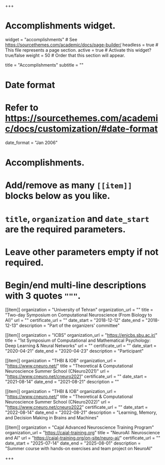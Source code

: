+++
# Accomplishments widget.
widget = "accomplishments"  # See https://sourcethemes.com/academic/docs/page-builder/
headless = true  # This file represents a page section.
active = true  # Activate this widget? true/false
weight = 50  # Order that this section will appear.

title = "Accomplish&shy;ments"
subtitle = ""

# Date format
#   Refer to https://sourcethemes.com/academic/docs/customization/#date-format
date_format = "Jan 2006"

# Accomplishments.
#   Add/remove as many `[[item]]` blocks below as you like.
#   `title`, `organization` and `date_start` are the required parameters.
#   Leave other parameters empty if not required.
#   Begin/end multi-line descriptions with 3 quotes `"""`.

[[item]]
  organization = "University of Tehran"
  organization_url = ""
  title = "Two-day Symposium on Computational Neuroscience (From Biology to AI)"
  url = ""
  certificate_url = ""
  date_start = "2018-12-12"
  date_end = "2018-12-13"
  description = "Part of the organizers' committee"

[[item]]
    organization = "ICBS"
    organization_url = "https://enicbs.sbu.ac.ir/"
    title = "1st Symposium of Computational and Mathematical Psychology: Deep Learning & Neural Networks"
    url = ""
    certificate_url = ""
    date_start = "2020-04-21"
    date_end = "2020-04-23"
    description = "Participant"

[[item]]
    organization = "THBI & IOB"
    organization_url = "https://www.cneuro.net/"
    title = "Theoretical & Computational Neuroscience Summer School (CNeuro2021)"
    url = "https://www.cneuro.net/cneuro2021"
    certificate_url = ""
    date_start = "2021-08-14"
    date_end = "2021-08-21"
    description = ""

[[item]]
    organization = "THBI & IOB"
    organization_url = "https://www.cneuro.net/"
    title = "Theoretical & Computational Neuroscience Summer School (CNeuro2022)"
    url = "https://www.cneuro.net/cneuro2022"
    certificate_url = ""
    date_start = "2022-08-14"
    date_end = "2022-08-21"
    description = "Learning, Memory, and Decision Making in Brains and Machines"

[[item]]
    organization = "Cajal Advanced Neuroscience Training Program"
    organization_url = "https://cajal-training.org"
    title = "NeuroAI: Neuroscience and AI"
    url = "https://cajal-training.org/on-site/neuro-ai/"
    certificate_url = ""
    date_start = "2025-07-14"
    date_end = "2025-08-01"
    description = "Summer course with hands-on exercises and team project on NeuroAI"

+++
